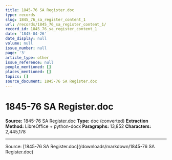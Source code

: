 ```yaml
---
title: 1845-76 SA Register.doc
type: records
slug: 1845_76_sa_register_content_1
url: /records/1845_76_sa_register_content_1/
record_id: 1845_76_sa_register_content_1
date: '1845-04-26'
date_display: null
volume: null
issue_number: null
page: '3'
article_type: other
issue_reference: null
people_mentioned: []
places_mentioned: []
topics: []
source_document: 1845-76 SA Register.doc
---
```


# 1845-76 SA Register.doc

**Source:** 1845-76 SA Register.doc
**Type:** doc (converted)
**Extraction Method:** LibreOffice + python-docx
**Paragraphs:** 13,852
**Characters:** 2,445,178

---


Source: [1845-76 SA Register.doc](/downloads/markdown/1845-76 SA Register.doc)
